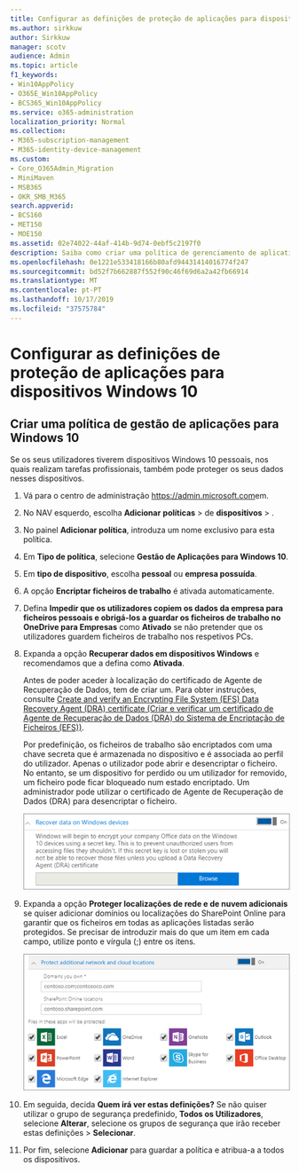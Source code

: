 ```yaml
---
title: Configurar as definições de proteção de aplicações para dispositivos Windows 10
ms.author: sirkkuw
author: Sirkkuw
manager: scotv
audience: Admin
ms.topic: article
f1_keywords:
- Win10AppPolicy
- O365E_Win10AppPolicy
- BCS365_Win10AppPolicy
ms.service: o365-administration
localization_priority: Normal
ms.collection:
- M365-subscription-management
- M365-identity-device-management
ms.custom:
- Core_O365Admin_Migration
- MiniMaven
- MSB365
- OKR_SMB_M365
search.appverid:
- BCS160
- MET150
- MOE150
ms.assetid: 02e74022-44af-414b-9d74-0ebf5c2197f0
description: Saiba como criar uma política de gerenciamento de aplicativos e proteger arquivos de trabalho em dispositivos Windows 10.
ms.openlocfilehash: 0e1221e533418166b80afd94431414016774f247
ms.sourcegitcommit: bd52f7b662887f552f90c46f69d6a2a42fb66914
ms.translationtype: MT
ms.contentlocale: pt-PT
ms.lasthandoff: 10/17/2019
ms.locfileid: "37575784"
---
```

# <a name="set-application-protection-settings-for-windows-10-devices"></a>Configurar as definições de proteção de aplicações para dispositivos Windows 10

## <a name="create-an-app-management-policy-for-windows-10"></a>Criar uma política de gestão de aplicações para Windows 10

Se os seus utilizadores tiverem dispositivos Windows 10 pessoais, nos quais realizam tarefas profissionais, também pode proteger os seus dados nesses dispositivos.
  
1. Vá para o centro de administração <a href="https://go.microsoft.com/fwlink/p/?linkid=837890" target="_blank">https://admin.microsoft.com</a>em. 
    
2. No NAV esquerdo, escolha **Adicionar** **políticas** \> de **dispositivos** \> .

3. No painel **Adicionar política**, introduza um nome exclusivo para esta política. 
    
4. Em **Tipo de política**, selecione **Gestão de Aplicações para Windows 10**.
    
5. Em **tipo de dispositivo**, escolha **pessoal** ou **empresa possuída**.
    
6. A opção **Encriptar ficheiros de trabalho** é ativada automaticamente. 
    
7. Defina **Impedir que os utilizadores copiem os dados da empresa para ficheiros pessoais e obrigá-los a guardar os ficheiros de trabalho no OneDrive para Empresas** como **Ativado** se não pretender que os utilizadores guardem ficheiros de trabalho nos respetivos PCs. 
    
9. Expanda a opção **Recuperar dados em dispositivos Windows** e recomendamos que a defina como **Ativada**.
    
    Antes de poder aceder à localização do certificado de Agente de Recuperação de Dados, tem de criar um. Para obter instruções, consulte [Create and verify an Encrypting File System (EFS) Data Recovery Agent (DRA) certificate (Criar e verificar um certificado de Agente de Recuperação de Dados (DRA) do Sistema de Encriptação de Ficheiros (EFS))](https://go.microsoft.com/fwlink/p/?linkid=853700).
    
    Por predefinição, os ficheiros de trabalho são encriptados com uma chave secreta que é armazenada no dispositivo e é associada ao perfil do utilizador. Apenas o utilizador pode abrir e desencriptar o ficheiro. No entanto, se um dispositivo for perdido ou um utilizador for removido, um ficheiro pode ficar bloqueado num estado encriptado. Um administrador pode utilizar o certificado de Agente de Recuperação de Dados (DRA) para desencriptar o ficheiro.
    
    ![Browse to Data Recovery Agent certificate.](media/7d7d664f-b72f-4293-a3e7-d0fa7371366c.png)
  
10. Expanda a opção **Proteger localizações de rede e de nuvem adicionais** se quiser adicionar domínios ou localizações do SharePoint Online para garantir que os ficheiros em todas as aplicações listadas serão protegidos. Se precisar de introduzir mais do que um item em cada campo, utilize ponto e vírgula (;) entre os itens.
    
    ![Expand Protect additional network and cloud locations, and enter domains or SharePoint Online sites you own.](media/7afaa0c7-ba53-456d-8c61-312c45e09625.png)
  
11. Em seguida, decida **Quem irá ver estas definições?** Se não quiser utilizar o grupo de segurança predefinido, **Todos os Utilizadores**, selecione **Alterar**, selecione os grupos de segurança que irão receber estas definições \> **Selecionar**.
    
12. Por fim, selecione **Adicionar** para guardar a política e atribua-a a todos os dispositivos. 